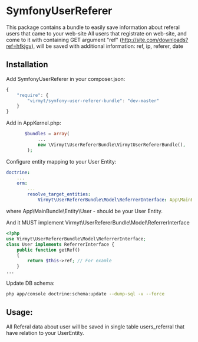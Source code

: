 SymfonyUserReferer
==================

This package contains a bundle to easily save information about referal users that came to your web-site
All users that registrate on web-site, and come to it with containing  GET argument "ref" (http://site.com/downloads?ref=hfkjgv),
will be saved with additional information: ref, ip, referer, date

## Installation

Add SymfonyUserReferer in your composer.json:

```js
{
    "require": {
        "virmyt/symfony-user-referer-bundle": "dev-master"
    }
}
```

Add in AppKernel.php:
``` php
       $bundles = array(
            ...
            new \Virmyt\UserRefererBundle\VirmytUserRefererBundle(),
        );
```

Configure entity mapping to your User Entity:
``` yaml
doctrine:
    ...
    orm:
        ...
        resolve_target_entities:
            Virmyt\UserRefererBundle\Model\ReferrerInterface: App\MainBundle\Entity\User
```
where App\MainBundle\Entity\User - should be your User Entity. 

And it MUST implement Virmyt\UserRefererBundle\Model\ReferrerInterface
``` php
<?php
use Virmyt\UserRefererBundle\Model\ReferrerInterface;
class User implements ReferrerInterface {
    public function getRef()
    {
        return $this->ref; // For examle
    }
...
```

Update DB schema:
``` bash
php app/console doctrine:schema:update --dump-sql -v --force
```

## Usage:
All Referal data about user will be saved in single table users_referral that have relation to your UserEntity.
